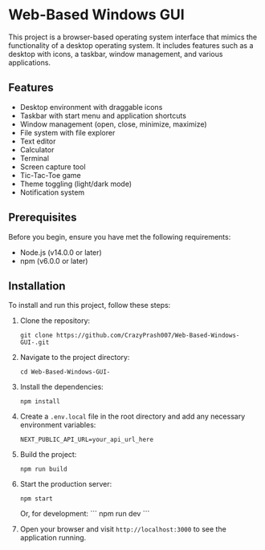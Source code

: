 # Web-Based Windows GUI

This project is a browser-based operating system interface that mimics the functionality of a desktop operating system. It includes features such as a desktop with icons, a taskbar, window management, and various applications.

## Features

- Desktop environment with draggable icons
- Taskbar with start menu and application shortcuts
- Window management (open, close, minimize, maximize)
- File system with file explorer
- Text editor
- Calculator
- Terminal
- Screen capture tool
- Tic-Tac-Toe game
- Theme toggling (light/dark mode)
- Notification system

## Prerequisites

Before you begin, ensure you have met the following requirements:

- Node.js (v14.0.0 or later)
- npm (v6.0.0 or later)

## Installation

To install and run this project, follow these steps:

1. Clone the repository:
   ```
   git clone https://github.com/CrazyPrash007/Web-Based-Windows-GUI-.git
   ```

2. Navigate to the project directory:
   ```
   cd Web-Based-Windows-GUI-
   ```

3. Install the dependencies:
   ```
   npm install
   ```

4. Create a `.env.local` file in the root directory and add any necessary environment variables:
   ```
   NEXT_PUBLIC_API_URL=your_api_url_here
   ```

5. Build the project:
   ```
   npm run build
   ```

6. Start the production server:
   ```
   npm start
   ```

   Or, for development:
   \`\`\`
   npm run dev
   \`\`\`

7. Open your browser and visit `http://localhost:3000` to see the application running.

